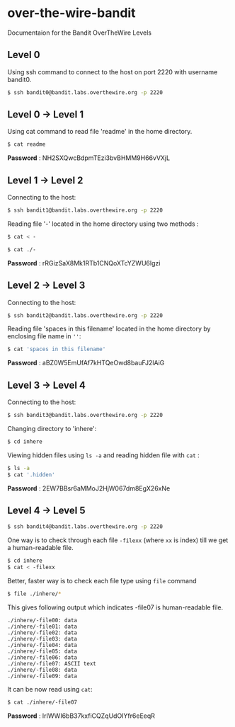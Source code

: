 # over-the-wire-bandit
Documentaion for the Bandit OverTheWire Levels

## Level 0

Using ssh command to connect to the host on port 2220 with username bandit0. 
```bash
$ ssh bandit0@bandit.labs.overthewire.org -p 2220
```
## Level 0 → Level 1

Using cat command to read file 'readme' in the home directory.
```bash
$ cat readme
```
**Password** : NH2SXQwcBdpmTEzi3bvBHMM9H66vVXjL
## Level 1 → Level 2

Connecting to the host:
```bash
$ ssh bandit1@bandit.labs.overthewire.org -p 2220
```
Reading file '-' located in the home directory using two methods : 
```bash
$ cat < -
```
```bash
$ cat ./-
```
**Password** : rRGizSaX8Mk1RTb1CNQoXTcYZWU6lgzi
## Level 2 → Level 3

Connecting to the host:
```bash
$ ssh bandit2@bandit.labs.overthewire.org -p 2220
```
Reading file 'spaces in this filename' located in the home directory by enclosing file name in `''`: 
```bash
$ cat 'spaces in this filename'
```
**Password** : aBZ0W5EmUfAf7kHTQeOwd8bauFJ2lAiG
## Level 3 → Level 4

Connecting to the host:
```bash
$ ssh bandit3@bandit.labs.overthewire.org -p 2220
```
Changing directory to 'inhere':
```bash
$ cd inhere
```
Viewing hidden files using `ls -a` and reading hidden file with `cat` :
```bash
$ ls -a
$ cat '.hidden'
```
**Password** : 2EW7BBsr6aMMoJ2HjW067dm8EgX26xNe
## Level 4 → Level 5
```bash
$ ssh bandit4@bandit.labs.overthewire.org -p 2220
```
One way is to check through each file `-filexx` (where `xx` is index) till we get a human-readable file.
```bash
$ cd inhere
$ cat < -filexx
```
Better, faster way is to check each file type using `file` command
```bash
$ file ./inhere/*
```
This gives following output which indicates -file07 is human-readable file.
```
./inhere/-file00: data
./inhere/-file01: data
./inhere/-file02: data
./inhere/-file03: data
./inhere/-file04: data
./inhere/-file05: data
./inhere/-file06: data
./inhere/-file07: ASCII text
./inhere/-file08: data
./inhere/-file09: data
```
It can be now read using `cat`:
```bash
$ cat ./inhere/-file07
```
**Password** : lrIWWI6bB37kxfiCQZqUdOIYfr6eEeqR
